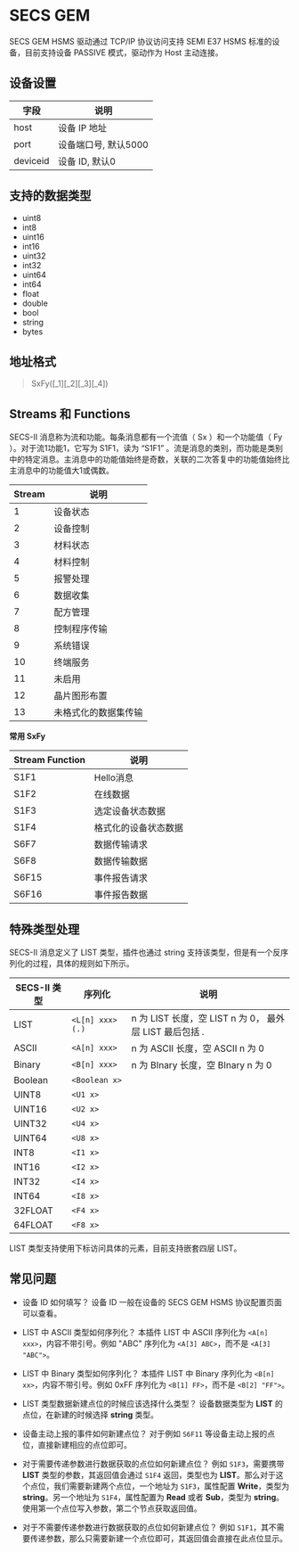 # SECS GEM

SECS GEM HSMS 驱动通过 TCP/IP 协议访问支持 SEMI E37 HSMS 标准的设备，目前支持设备 PASSIVE 模式，驱动作为 Host 主动连接。

## 设备设置

| 字段     | 说明                 |
| -------- | -------------------- |
| host     | 设备 IP 地址         |
| port     | 设备端口号, 默认5000 |
| deviceid | 设备 ID, 默认0       |

## 支持的数据类型

* uint8
* int8
* uint16
* int16
* uint32
* int32
* uint64
* int64
* float
* double
* bool
* string
* bytes


## 地址格式

> SxFy([_1][_2][_3][_4])

## Streams 和 Functions

SECS-II 消息称为流和功能。每条消息都有一个流值（ Sx ）和一个功能值（ Fy ）。对于流1功能1，它写为 S1F1，读为 “S1F1” 。流是消息的类别，而功能是类别中的特定消息。主消息中的功能值始终是奇数，关联的二次答复中的功能值始终比主消息中的功能值大1或偶数。

| Stream | 说明                 |
| ------ | -------------------- |
| 1      | 设备状态             |
| 2      | 设备控制             |
| 3      | 材料状态             |
| 4      | 材料控制             |
| 5      | 报警处理             |
| 6      | 数据收集             |
| 7      | 配方管理             |
| 8      | 控制程序传输         |
| 9      | 系统错误             |
| 10     | 终端服务             |
| 11     | 未启用               |
| 12     | 晶片图形布置         |
| 13     | 未格式化的数据集传输 |


**常用 SxFy**

| Stream Function | 说明                 |
| --------------- | -------------------- |
| S1F1            | Hello消息            |
| S1F2            | 在线数据             |
| S1F3            | 选定设备状态数据     |
| S1F4            | 格式化的设备状态数据 |
| S6F7            | 数据传输请求         |
| S6F8            | 数据传输数据         |
| S6F15           | 事件报告请求         |
| S6F16           | 事件报告数据         |


## 特殊类型处理

SECS-II 消息定义了 LIST 类型，插件也通过 string 支持该类型，但是有一个反序列化的过程，具体的规则如下所示。

| SECS-II 类型 | 序列化          | 说明                                                      |
| ------------ | --------------- | --------------------------------------------------------- |
| LIST         | `<L[n] xxx>(.)` | n 为 LIST 长度，空 LIST n 为 0， 最外层 LIST 最后包括 *.* |
| ASCII        | `<A[n] xxx> `   | n 为 ASCII 长度，空 ASCII n 为 0                          |
| Binary       | `<B[n] xxx> `   | n 为 BInary 长度，空 BInary n 为 0                        |
| Boolean      | `<Boolean x> `  |                                                           |
| UINT8        | `<U1 x> `       |                                                           |
| UINT16       | `<U2 x> `       |                                                           |
| UINT32       | `<U4 x> `       |                                                           |
| UINT64       | `<U8 x> `       |                                                           |
| INT8         | `<I1 x> `       |                                                           |
| INT16        | `<I2 x> `       |                                                           |
| INT32        | `<I4 x> `       |                                                           |
| INT64        | `<I8 x> `       |                                                           |
| 32FLOAT      | `<F4 x> `       |                                                           |
| 64FLOAT      | `<F8 x> `       |                                                           |

LIST 类型支持使用下标访问具体的元素，目前支持嵌套四层 LIST。

## 常见问题
* 设备 ID 如何填写？
设备 ID 一般在设备的 SECS GEM HSMS 协议配置页面可以查看。

* LIST 中 ASCII 类型如何序列化？
本插件 LIST 中 ASCII 序列化为 `<A[n] xxx>`，内容不带引号。例如 "ABC" 序列化为 `<A[3] ABC>`，而不是 `<A[3] "ABC">`。

* LIST 中 Binary 类型如何序列化？
本插件 LIST 中 Binary 序列化为 `<B[n] xx>`，内容不带引号。例如 0xFF 序列化为 `<B[1] FF>`，而不是 `<B[2] "FF">`。

* LIST 类型数据新建点位的时候应该选择什么类型？
设备数据类型为 **LIST** 的点位，在新建的时候选择 **string** 类型。

* 设备主动上报的事件如何新建点位？
对于例如 `S6F11` 等设备主动上报的点位，直接新建相应的点位即可。

* 对于需要传递参数进行数据获取的点位如何新建点位？
例如 `S1F3`，需要携带 **LIST** 类型的参数，其返回值会通过 `S1F4` 返回，类型也为 **LIST**。那么对于这个点位，我们需要新建两个点位，一个地址为 `S1F3`，属性配置 **Write**，类型为 **string**。另一个地址为 `S1F4`，属性配置为 **Read** 或者 **Sub**，类型为 **string**。使用第一个点位写入参数，第二个节点获取返回值。

* 对于不需要传递参数进行数据获取的点位如何新建点位？
例如 `S1F1`，其不需要传递参数，那么只需要新建一个点位即可，其返回值会直接在此点位显示。

